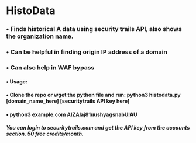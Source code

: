 # HistoData
### • Finds historical A data using security trails API, also shows the organization name. 
### • Can be helpful in finding origin IP address of a domain
### • Can also help in WAF bypass 
#### • Usage:
#### • Clone the repo or wget the python file and run: python3 histodata.py [domain_name_here] [securitytrails API key here]
#### • python3 example.com AIZAlaj81uushyagsnabUIAU


##### You can login to securitytrails.com and get the API key from the accounts section. 50 free credits/month.
